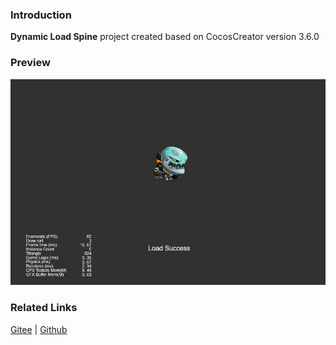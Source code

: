 ### Introduction

**Dynamic Load Spine** project created based on CocosCreator version 3.6.0

### Preview
![image](../../../gif/202203/2022030221.gif)

### Related Links
[Gitee](https://gitee.com/mirrors_cocos-creator/test-cases-3d/tree/v3.0/assets/cases/spine) | [Github](https://github.com/cocos-creator/test-cases-3d/tree/v3.0/assets/cases/spine)
